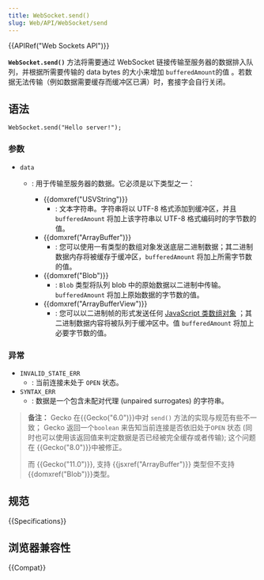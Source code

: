 ```yaml
---
title: WebSocket.send()
slug: Web/API/WebSocket/send
---
```


{{APIRef("Web Sockets API")}}

**`WebSocket.send()`** 方法将需要通过 WebSocket 链接传输至服务器的数据排入队列，并根据所需要传输的 data bytes 的大小来增加 `bufferedAmount`的值 。若数据无法传输（例如数据需要缓存而缓冲区已满）时，套接字会自行关闭。

## 语法

```plain
WebSocket.send("Hello server!");
```

### 参数

- `data`

  - : 用于传输至服务器的数据。它必须是以下类型之一：

    - {{domxref("USVString")}}
      - : 文本字符串。字符串将以 UTF-8 格式添加到缓冲区，并且 `bufferedAmount` 将加上该字符串以 UTF-8 格式编码时的字节数的值。
    - {{domxref("ArrayBuffer")}}
      - : 您可以使用一有类型的数组对象发送底层二进制数据；其二进制数据内存将被缓存于缓冲区，`bufferedAmount` 将加上所需字节数的值。
    - {{domxref("Blob")}}
      - : `Blob` 类型将队列 blob 中的原始数据以二进制中传输。 `bufferedAmount` 将加上原始数据的字节数的值。
    - {{domxref("ArrayBufferView")}}
      - : 您可以以二进制帧的形式发送任何 [JavaScript 类数组对象](/zh-CN/docs/Web/JavaScript/Typed_arrays) ；其二进制数据内容将被队列于缓冲区中。值 `bufferedAmount` 将加上必要字节数的值。

### 异常

- `INVALID_STATE_ERR`
  - : 当前连接未处于 `OPEN` 状态。
- `SYNTAX_ERR`
  - : 数据是一个包含未配对代理 (unpaired surrogates) 的字符串。

> **备注：** Gecko 在{{Gecko("6.0")}}中对 `send()` 方法的实现与规范有些不一致； Gecko 返回一个`boolean` 来告知当前连接是否依旧处于`OPEN` 状态 (同时也可以使用该返回值来判定数据是否已经被完全缓存或者传输); 这个问题在 {{Gecko("8.0")}}中被修正。
>
> 而 {{Gecko("11.0")}}, 支持 {{jsxref("ArrayBuffer")}} 类型但不支持 {{domxref("Blob")}}类型。

## 规范

{{Specifications}}

## 浏览器兼容性

{{Compat}}
